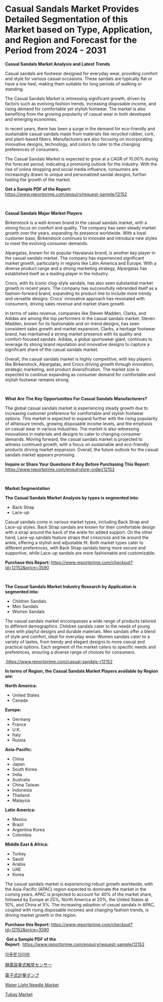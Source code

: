<p><h1>Casual Sandals Market Provides Detailed Segmentation of this Market based on Type, Application, and Region and Forecast for the Period from 2024 - 2031</h1></p><p><strong>Casual Sandals Market Analysis and Latest Trends</strong></p>
<p><p>Casual sandals are footwear designed for everyday wear, providing comfort and style for various casual occasions. These sandals are typically flat or have a low heel, making them suitable for long periods of walking or standing.</p><p>The Casual Sandals Market is witnessing significant growth, driven by factors such as evolving fashion trends, increasing disposable income, and rising demand for comfortable yet stylish footwear. The market is also benefiting from the growing popularity of casual wear in both developed and emerging economies.</p><p>In recent years, there has been a surge in the demand for eco-friendly and sustainable casual sandals made from materials like recycled rubber, cork, and plant-based fibers. Manufacturers are also focusing on incorporating innovative designs, technology, and colors to cater to the changing preferences of consumers.</p><p>The Casual Sandals Market is expected to grow at a CAGR of 10.00% during the forecast period, indicating a promising outlook for the industry. With the rise of online shopping and social media influence, consumers are increasingly drawn to unique and personalized sandal designs, further fueling the growth of the market.</p></p>
<p><strong>Get a Sample PDF of the Report:&nbsp;</strong> <a href="https://www.reportprime.com/enquiry/request-sample/12152">https://www.reportprime.com/enquiry/request-sample/12152</a></p>
<p>&nbsp;</p>
<p><strong>Casual Sandals Major Market Players</strong></p>
<p><p>Birkenstock is a well-known brand in the casual sandals market, with a strong focus on comfort and quality. The company has seen steady market growth over the years, expanding its presence worldwide. With a loyal customer base, Birkenstock continues to innovate and introduce new styles to meet the evolving consumer demands.</p><p>Alpargatas, known for its popular Havaianas brand, is another key player in the casual sandals market. The company has experienced significant market growth, particularly in regions like Latin America and Europe. With a diverse product range and a strong marketing strategy, Alpargatas has established itself as a leading player in the industry.</p><p>Crocs, with its iconic clog-style sandals, has also seen substantial market growth in recent years. The company has successfully rebranded itself as a fashion-forward brand, expanding its product line to include more trendy and versatile designs. Crocs' innovative approach has resonated with consumers, driving sales revenue and market share growth.</p><p>In terms of sales revenue, companies like Steven Madden, Clarks, and Adidas are among the top performers in the casual sandals market. Steven Madden, known for its fashionable and on-trend designs, has seen consistent sales growth and market expansion. Clarks, a heritage footwear brand, has maintained a strong market presence with its quality and comfort-focused sandals. Adidas, a global sportswear giant, continues to leverage its strong brand reputation and innovative designs to capture a significant share of the casual sandals market. </p><p>Overall, the casual sandals market is highly competitive, with key players like Birkenstock, Alpargatas, and Crocs driving growth through innovation, strategic marketing, and product diversification. The market size is expected to continue expanding as consumer demand for comfortable and stylish footwear remains strong.</p></p>
<p>&nbsp;</p>
<p><strong>What Are The Key Opportunities For Casual Sandals Manufacturers?</strong></p>
<p><p>The global casual sandals market is experiencing steady growth due to increasing customer preference for comfortable and stylish footwear options. This market is expected to expand further with the rising popularity of athleisure trends, growing disposable income levels, and the emphasis on casual wear in various industries. The market is also witnessing innovations in materials and designs to cater to changing consumer demands. Moving forward, the casual sandals market is projected to witness continued growth, with a focus on sustainable and eco-friendly products driving market expansion. Overall, the future outlook for the casual sandals market appears promising.</p></p>
<p><strong>Inquire or Share Your Questions If Any Before Purchasing This Report:</strong> <a href="https://www.reportprime.com/enquiry/pre-order/12152">https://www.reportprime.com/enquiry/pre-order/12152</a></p>
<p>&nbsp;</p>
<p><strong>Market Segmentation</strong></p>
<p><strong>The Casual Sandals Market Analysis by types is segmented into:</strong></p>
<p><ul><li>Back Strap</li><li>Lace-up</li></ul></p>
<p><p>Casual sandals come in various market types, including Back Strap and Lace-up styles. Back Strap sandals are known for their comfortable design with a strap around the back of the ankle for added support. On the other hand, Lace-up sandals feature straps that crisscross and tie around the ankle, offering a stylish and adjustable fit. Both market types cater to different preferences, with Back Strap sandals being more secure and supportive, while Lace-up sandals are more fashionable and customizable.</p></p>
<p><strong>Purchase this Report:&nbsp;</strong><a href="https://www.reportprime.com/checkout?id=12152&price=3590">https://www.reportprime.com/checkout?id=12152&price=3590</a></p>
<p>&nbsp;</p>
<p><strong>The Casual Sandals Market Industry Research by Application is segmented into:</strong></p>
<p><ul><li>Children Sandals</li><li>Men Sandals</li><li>Women Sandals</li></ul></p>
<p><p>The casual sandals market encompasses a wide range of products tailored to different demographics. Children sandals cater to the needs of young ones with playful designs and durable materials. Men sandals offer a blend of style and comfort, ideal for everyday wear. Women sandals cater to a variety of tastes, from trendy and elegant designs to more casual and practical options. Each segment of the market caters to specific needs and preferences, ensuring a diverse range of choices for consumers.</p></p>
<p><a href="https://www.reportprime.com/casual-sandals-r12152">&nbsp;https://www.reportprime.com/casual-sandals-r12152</a></p>
<p><strong>In terms of Region, the Casual Sandals Market Players available by Region are:</strong></p>
<p>
    <p> <strong> North America: </strong>
        <ul>
            <li>United States</li>
            <li>Canada</li>
        </ul>
        </p> 
    <p> <strong> Europe: </strong>
        <ul>
            <li>Germany</li>
            <li>France</li>
            <li>U.K.</li>
            <li>Italy</li>
            <li>Russia</li>
        </ul>
        </p> 
    <p> <strong> Asia-Pacific: </strong>
        <ul>
            <li>China</li>
            <li>Japan</li>
            <li>South Korea</li>
            <li>India</li>
            <li>Australia</li>
            <li>China Taiwan</li>
            <li>Indonesia</li>
            <li>Thailand</li>
            <li>Malaysia</li>
        </ul>
        </p> 
    <p> <strong> Latin America: </strong>
        <ul>
            <li>Mexico</li>
            <li>Brazil</li>
            <li>Argentina Korea</li>
            <li>Colombia</li>
        </ul>
        </p> 
    <p> <strong> Middle East & Africa: </strong>
        <ul>
            <li>Turkey</li>
            <li>Saudi</li>
            <li>Arabia</li>
            <li>UAE</li>
            <li>Korea</li>
        </ul>
    </p>
    </p>
<p><p>The casual sandals market is experiencing robust growth worldwide, with the Asia-Pacific (APAC) region expected to dominate the market in the coming years. APAC is projected to account for 40% of the market share, followed by Europe at 25%, North America at 20%, the United States at 10%, and China at 5%. The increasing adoption of casual sandals in APAC, coupled with rising disposable incomes and changing fashion trends, is driving market growth in the region.</p></p>
<p><strong>Purchase this Report: </strong><a href="https://www.reportprime.com/checkout?id=12152&price=3590">https://www.reportprime.com/checkout?id=12152&price=3590</a></p>
<p>&nbsp;<strong>Get a Sample PDF of the Report:&nbsp;&nbsp;</strong><a href="https://www.reportprime.com/enquiry/request-sample/12152">https://www.reportprime.com/enquiry/request-sample/12152</a></p>
<p><strong></strong></p>
<p><p><a href="https://github.com/EthaWolf/Market-Research-Report-List-1/blob/main/896090267874.md">아울렛 타이머</a></p><p><a href="https://github.com/andrade7361/Market-Research-Report-List-1/blob/main/800433470255.md">静電容量式触覚センサー</a></p><p><a href="https://github.com/ReganWisoky2023/Market-Research-Report-List-1/blob/main/592451570254.md">電子式計量ポンプ</a></p><p><a href="https://issuu.com/reportprime-2/docs/water-light-needle-market-size-2030.pptx">Water Light Needle Market</a></p><p><a href="https://github.com/Sinjinluong3e0awx2m195k76/Market-Research-Report-List-2/blob/main/tubas-market.md">Tubas Market</a></p></p>